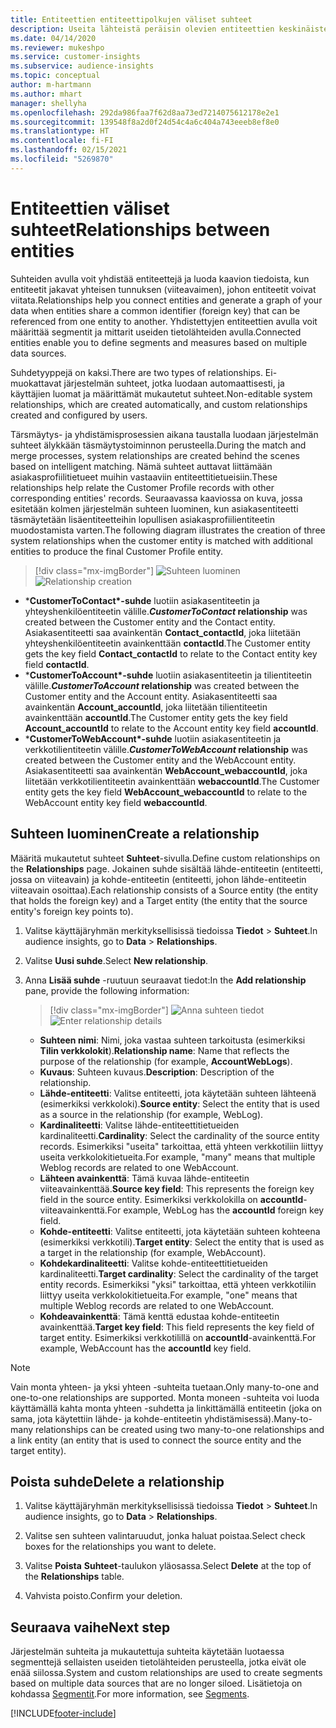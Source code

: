 ```yaml
---
title: Entiteettien entiteettipolkujen väliset suhteet
description: Useita lähteistä peräisin olevien entiteettien keskinäisten suhteiden luominen ja hallinta.
ms.date: 04/14/2020
ms.reviewer: mukeshpo
ms.service: customer-insights
ms.subservice: audience-insights
ms.topic: conceptual
author: m-hartmann
ms.author: mhart
manager: shellyha
ms.openlocfilehash: 292da986faa7f62d8aa73ed7214075612178e2e1
ms.sourcegitcommit: 139548f8a2d0f24d54c4a6c404a743eeeb8ef8e0
ms.translationtype: HT
ms.contentlocale: fi-FI
ms.lasthandoff: 02/15/2021
ms.locfileid: "5269870"
---
```

# <a name="relationships-between-entities"></a><span data-ttu-id="1b665-103">Entiteettien väliset suhteet</span><span class="sxs-lookup"><span data-stu-id="1b665-103">Relationships between entities</span></span>

<span data-ttu-id="1b665-104">Suhteiden avulla voit yhdistää entiteettejä ja luoda kaavion tiedoista, kun entiteetit jakavat yhteisen tunnuksen (viiteavaimen), johon entiteetit voivat viitata.</span><span class="sxs-lookup"><span data-stu-id="1b665-104">Relationships help you connect entities and generate a graph of your data when entities share a common identifier (foreign key) that can be referenced from one entity to another.</span></span> <span data-ttu-id="1b665-105">Yhdistettyjen entiteettien avulla voit määrittää segmentit ja mittarit useiden tietolähteiden avulla.</span><span class="sxs-lookup"><span data-stu-id="1b665-105">Connected entities enable you to define segments and measures based on multiple data sources.</span></span>

<span data-ttu-id="1b665-106">Suhdetyyppejä on kaksi.</span><span class="sxs-lookup"><span data-stu-id="1b665-106">There are two types of relationships.</span></span> <span data-ttu-id="1b665-107">Ei-muokattavat järjestelmän suhteet, jotka luodaan automaattisesti, ja käyttäjien luomat ja määrittämät mukautetut suhteet.</span><span class="sxs-lookup"><span data-stu-id="1b665-107">Non-editable system relationships, which are created automatically, and custom relationships created and configured by users.</span></span>

<span data-ttu-id="1b665-108">Tärsmäytys- ja yhdistämisprosessien aikana taustalla luodaan järjestelmän suhteet älykkään täsmäytystoiminnon perusteella.</span><span class="sxs-lookup"><span data-stu-id="1b665-108">During the match and merge processes, system relationships are created behind the scenes based on intelligent matching.</span></span> <span data-ttu-id="1b665-109">Nämä suhteet auttavat liittämään asiakasprofiilitietueet muihin vastaaviin entiteettitietueisiin.</span><span class="sxs-lookup"><span data-stu-id="1b665-109">These relationships help relate the Customer Profile records with other corresponding entities' records.</span></span> <span data-ttu-id="1b665-110">Seuraavassa kaaviossa on kuva, jossa esitetään kolmen järjestelmän suhteen luominen, kun asiakasentiteetti täsmäytetään lisäentiteetteihin lopullisen asiakasprofiilientiteetin muodostamista varten.</span><span class="sxs-lookup"><span data-stu-id="1b665-110">The following diagram illustrates the creation of three system relationships when the customer entity is matched with additional entities to produce the final Customer Profile entity.</span></span>

> [!div class="mx-imgBorder"]
> <span data-ttu-id="1b665-111">![Suhteen luominen](media/relationships-entities-merge.png "Suhteen luominen")</span><span class="sxs-lookup"><span data-stu-id="1b665-111">![Relationship creation](media/relationships-entities-merge.png "Relationship creation")</span></span>

- <span data-ttu-id="1b665-112">\***CustomerToContact\*-suhde** luotiin asiakasentiteetin ja yhteyshenkilöentiteetin välille.</span><span class="sxs-lookup"><span data-stu-id="1b665-112">***CustomerToContact* relationship** was created between the Customer entity and the Contact entity.</span></span> <span data-ttu-id="1b665-113">Asiakasentiteetti saa avainkentän **Contact_contactId**, joka liitetään yhteyshenkilöentiteetin avainkenttään **contactId**.</span><span class="sxs-lookup"><span data-stu-id="1b665-113">The Customer entity gets the key field **Contact_contactId** to relate to the Contact entity key field **contactId**.</span></span>
- <span data-ttu-id="1b665-114">\***CustomerToAccount\*-suhde** luotiin asiakasentiteetin ja tilientiteetin välille.</span><span class="sxs-lookup"><span data-stu-id="1b665-114">***CustomerToAccount* relationship** was created between the Customer entity and the Account entity.</span></span> <span data-ttu-id="1b665-115">Asiakasentiteetti saa avainkentän **Account_accountId**, joka liitetään tilientiteetin avainkenttään **accountId**.</span><span class="sxs-lookup"><span data-stu-id="1b665-115">The Customer entity gets the key field **Account_accountId** to relate to the Account entity key field **accountId**.</span></span>
- <span data-ttu-id="1b665-116">\***CustomerToWebAccount\*-suhde** luotiin asiakasentiteetin ja verkkotilientiteetin välille.</span><span class="sxs-lookup"><span data-stu-id="1b665-116">***CustomerToWebAccount* relationship** was created between the Customer entity and the WebAccount entity.</span></span> <span data-ttu-id="1b665-117">Asiakasentiteetti saa avainkentän **WebAccount_webaccountId**, joka liitetään verkkotilientiteetin avainkenttään **webaccountId**.</span><span class="sxs-lookup"><span data-stu-id="1b665-117">The Customer entity gets the key field **WebAccount_webaccountId** to relate to the WebAccount entity key field **webaccountId**.</span></span>

## <a name="create-a-relationship"></a><span data-ttu-id="1b665-118">Suhteen luominen</span><span class="sxs-lookup"><span data-stu-id="1b665-118">Create a relationship</span></span>

<span data-ttu-id="1b665-119">Määritä mukautetut suhteet **Suhteet**-sivulla.</span><span class="sxs-lookup"><span data-stu-id="1b665-119">Define custom relationships on the **Relationships** page.</span></span> <span data-ttu-id="1b665-120">Jokainen suhde sisältää lähde-entiteetin (entiteetti, jossa on viiteavain) ja kohde-entiteetin (entiteetti, johon lähde-entiteetin viiteavain osoittaa).</span><span class="sxs-lookup"><span data-stu-id="1b665-120">Each relationship consists of a Source entity (the entity that holds the foreign key) and a Target entity (the entity that the source entity's foreign key points to).</span></span>

1. <span data-ttu-id="1b665-121">Valitse käyttäjäryhmän merkityksellisissä tiedoissa **Tiedot** > **Suhteet**.</span><span class="sxs-lookup"><span data-stu-id="1b665-121">In audience insights, go to **Data** > **Relationships**.</span></span>

2. <span data-ttu-id="1b665-122">Valitse **Uusi suhde**.</span><span class="sxs-lookup"><span data-stu-id="1b665-122">Select **New relationship**.</span></span>

3. <span data-ttu-id="1b665-123">Anna **Lisää suhde** -ruutuun seuraavat tiedot:</span><span class="sxs-lookup"><span data-stu-id="1b665-123">In the **Add relationship** pane, provide the following information:</span></span>

   > [!div class="mx-imgBorder"]
   > <span data-ttu-id="1b665-124">![Anna suhteen tiedot](media/relationships-add.png "Anna suhteen tiedot")</span><span class="sxs-lookup"><span data-stu-id="1b665-124">![Enter relationship details](media/relationships-add.png "Enter relationship details")</span></span>

   - <span data-ttu-id="1b665-125">**Suhteen nimi**: Nimi, joka vastaa suhteen tarkoitusta (esimerkiksi **Tilin verkkolokit**).</span><span class="sxs-lookup"><span data-stu-id="1b665-125">**Relationship name**: Name that reflects the purpose of the relationship (for example, **AccountWebLogs**).</span></span>
   - <span data-ttu-id="1b665-126">**Kuvaus**: Suhteen kuvaus.</span><span class="sxs-lookup"><span data-stu-id="1b665-126">**Description**: Description of the relationship.</span></span>
   - <span data-ttu-id="1b665-127">**Lähde-entiteetti**: Valitse entiteetti, jota käytetään suhteen lähteenä (esimerkiksi verkkoloki).</span><span class="sxs-lookup"><span data-stu-id="1b665-127">**Source entity**: Select the entity that is used as a source in the relationship (for example, WebLog).</span></span>
   - <span data-ttu-id="1b665-128">**Kardinaliteetti**: Valitse lähde-entiteettitietueiden kardinaliteetti.</span><span class="sxs-lookup"><span data-stu-id="1b665-128">**Cardinality**: Select the cardinality of the source entity records.</span></span> <span data-ttu-id="1b665-129">Esimerkiksi "useita" tarkoittaa, että yhteen verkkotiliin liittyy useita verkkolokitietueita.</span><span class="sxs-lookup"><span data-stu-id="1b665-129">For example, "many" means that multiple Weblog records are related to one WebAccount.</span></span>
   - <span data-ttu-id="1b665-130">**Lähteen avainkenttä**: Tämä kuvaa lähde-entiteetin viiteavainkenttää.</span><span class="sxs-lookup"><span data-stu-id="1b665-130">**Source key field**: This represents the foreign key field in the source entity.</span></span> <span data-ttu-id="1b665-131">Esimerkiksi verkkolokilla on **accountId**-viiteavainkenttä.</span><span class="sxs-lookup"><span data-stu-id="1b665-131">For example, WebLog has the **accountId** foreign key field.</span></span>
   - <span data-ttu-id="1b665-132">**Kohde-entiteetti**: Valitse entiteetti, jota käytetään suhteen kohteena (esimerkiksi verkkotili).</span><span class="sxs-lookup"><span data-stu-id="1b665-132">**Target entity**: Select the entity that is used as a target in the relationship (for example, WebAccount).</span></span>
   - <span data-ttu-id="1b665-133">**Kohdekardinaliteetti**: Valitse kohde-entiteettitietueiden kardinaliteetti.</span><span class="sxs-lookup"><span data-stu-id="1b665-133">**Target cardinality**: Select the cardinality of the target entity records.</span></span> <span data-ttu-id="1b665-134">Esimerkiksi "yksi" tarkoittaa, että yhteen verkkotiliin liittyy useita verkkolokitietueita.</span><span class="sxs-lookup"><span data-stu-id="1b665-134">For example, "one" means that multiple Weblog records are related to one WebAccount.</span></span>
   - <span data-ttu-id="1b665-135">**Kohdeavainkenttä**: Tämä kenttä edustaa kohde-entiteetin avainkenttää.</span><span class="sxs-lookup"><span data-stu-id="1b665-135">**Target key field**: This field represents the key field of target entity.</span></span> <span data-ttu-id="1b665-136">Esimerkiksi verkkotilillä on **accountId**-avainkenttä.</span><span class="sxs-lookup"><span data-stu-id="1b665-136">For example, WebAccount has the **accountId** key field.</span></span>

> [!NOTE]
> <span data-ttu-id="1b665-137">Vain monta yhteen- ja yksi yhteen -suhteita tuetaan.</span><span class="sxs-lookup"><span data-stu-id="1b665-137">Only many-to-one and one-to-one relationships are supported.</span></span> <span data-ttu-id="1b665-138">Monta moneen -suhteita voi luoda käyttämällä kahta monta yhteen -suhdetta ja linkittämällä entiteetin (joka on sama, jota käytettiin lähde- ja kohde-entiteetin yhdistämisessä).</span><span class="sxs-lookup"><span data-stu-id="1b665-138">Many-to-many relationships can be created using two many-to-one relationships and a link entity (an entity that is used to connect the source entity and the target entity).</span></span>

## <a name="delete-a-relationship"></a><span data-ttu-id="1b665-139">Poista suhde</span><span class="sxs-lookup"><span data-stu-id="1b665-139">Delete a relationship</span></span>

1. <span data-ttu-id="1b665-140">Valitse käyttäjäryhmän merkityksellisissä tiedoissa **Tiedot** > **Suhteet**.</span><span class="sxs-lookup"><span data-stu-id="1b665-140">In audience insights, go to **Data** > **Relationships**.</span></span>

2. <span data-ttu-id="1b665-141">Valitse sen suhteen valintaruudut, jonka haluat poistaa.</span><span class="sxs-lookup"><span data-stu-id="1b665-141">Select check boxes for the relationships you want to delete.</span></span>

3. <span data-ttu-id="1b665-142">Valitse **Poista** **Suhteet**-taulukon yläosassa.</span><span class="sxs-lookup"><span data-stu-id="1b665-142">Select **Delete** at the top of the **Relationships** table.</span></span>

4. <span data-ttu-id="1b665-143">Vahvista poisto.</span><span class="sxs-lookup"><span data-stu-id="1b665-143">Confirm your deletion.</span></span>

## <a name="next-step"></a><span data-ttu-id="1b665-144">Seuraava vaihe</span><span class="sxs-lookup"><span data-stu-id="1b665-144">Next step</span></span>

<span data-ttu-id="1b665-145">Järjestelmän suhteita ja mukautettuja suhteita käytetään luotaessa segmenttejä sellaisten useiden tietolähteiden perusteella, jotka eivät ole enää siilossa.</span><span class="sxs-lookup"><span data-stu-id="1b665-145">System and custom relationships are used to create segments based on multiple data sources that are no longer siloed.</span></span> <span data-ttu-id="1b665-146">Lisätietoja on kohdassa [Segmentit](segments.md).</span><span class="sxs-lookup"><span data-stu-id="1b665-146">For more information, see [Segments](segments.md).</span></span>


[!INCLUDE[footer-include](../includes/footer-banner.md)]